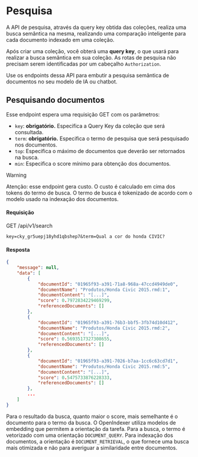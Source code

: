 # Pesquisa

A API de pesquisa, através da query key obtida das coleções, realiza uma busca semântica na mesma, realizando uma comparação inteligente para cada documento indexado em uma coleção.

Após criar uma coleção, você obterá uma **query key**, o que usará para realizar a busca semântica em sua coleção. As rotas de pesquisa não precisam serem identificadas por um cabeçalho `Authorization`.

Use os endpoints dessa API para embutir a pesquisa semântica de documentos no seu modelo de IA ou chatbot.

## Pesquisando documentos

Esse endpoint espera uma requisição GET com os parâmetros:

- `key`: **obrigatório.** Especifica a Query Key da coleção que será consultada.
- `term`: **obrigatório.** Especifica o termo de pesquisa que será pesquisado nos documentos.
- `top`: Especifica o máximo de documentos que deverão ser retornados na busca.
- `min`: Especifica o score mínimo para obtenção dos documentos.

> [!WARNING]
>
> Atenção: esse endpoint gera custo. O custo é calculado em cima dos tokens do termo de busca. O termo de busca é tokenizado de acordo com o modelo usado na indexação dos documentos.

#### Requisição

<div class="request-item post">
    <span>GET</span>
    <span>
        /api/v1/search
    </span>
</div>

```text
key=cky_gr5uepj18yhd1qbshep7&term=Qual a cor do honda CIVIC?
```

#### Resposta

```json
{
    "message": null,
    "data": [
        {
            "documentId": "01965f93-a391-71a8-968a-47ccd4949de0",
            "documentName": "Produtos/Honda Civic 2015.rmd:1",
            "documentContent": "[...]",
            "score": 0.7972834229469299,
            "referencedDocuments": []
        },
        {
            "documentId": "01965f93-a391-76b3-bbf5-3fb74d10d412",
            "documentName": "Produtos/Honda Civic 2015.rmd:2",
            "documentContent": "[...]",
            "score": 0.5693517327308655,
            "referencedDocuments": []
        },
        {
            "documentId": "01965f93-a391-7026-b7aa-1cc6c63cd7d1",
            "documentName": "Produtos/Honda Civic 2015.rmd:5",
            "documentContent": "[...]",
            "score": 0.5475733876228333,
            "referencedDocuments": []
        },
        ...
    ]
}
```

Para o resultado da busca, quanto maior o score, mais semelhante é o documento para o termo da busca. O OpenIndexer utiliza modelos de embedding que permitem a orientação da tarefa. Para a busca, o termo é vetorizado com uma orientação `DOCUMENT_QUERY`. Para indexação dos documentos, a orientação é `DOCUMENT_RETRIEVAL`, o que fornece uma busca mais otimizada e não para averiguar a similaridade entre documentos.